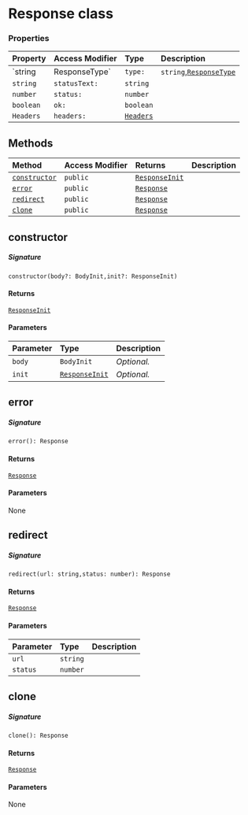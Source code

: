 # Response class









### Properties

| Property	   | Access Modifier | Type	| Description|
|:-------------|:----|:-------|:-----------|
|`string|ResponseType`     | `type:` | `string`,[`ResponseType`](ResponseType.md) |  |
|`string`     | `statusText:` | `string` |  |
|`number`     | `status:` | `number` |  |
|`boolean`     | `ok:` | `boolean` |  |
|`Headers`     | `headers:` | [`Headers`](Headers.md) |  |




## Methods

| Method	   | Access Modifier | Returns	| Description|
|:-------------|:----|:-------|:-----------|
|[`constructor`](#constructor)     | `public` | [`ResponseInit`](ResponseInit.md) |  |
|[`error`](#error)     | `public` | [`Response`](Response.md) |  |
|[`redirect`](#redirect)     | `public` | [`Response`](Response.md) |  |
|[`clone`](#clone)     | `public` | [`Response`](Response.md) |  |




## constructor



##### Signature
`constructor(body?: BodyInit,init?: ResponseInit)`

#### Returns
[`ResponseInit`](ResponseInit.md)

#### Parameters


| Parameter	   | Type    | Description |
|:-------------|:---------------|:------------|
| `body`    | `BodyInit` | _Optional._ |
| `init`    | [`ResponseInit`](ResponseInit.md) | _Optional._ |


## error



##### Signature
`error(): Response`

#### Returns
[`Response`](Response.md)

#### Parameters
None


## redirect



##### Signature
`redirect(url: string,status: number): Response`

#### Returns
[`Response`](Response.md)

#### Parameters


| Parameter	   | Type    | Description |
|:-------------|:---------------|:------------|
| `url`    | `string` |  |
| `status`    | `number` |  |


## clone



##### Signature
`clone(): Response`

#### Returns
[`Response`](Response.md)

#### Parameters
None

